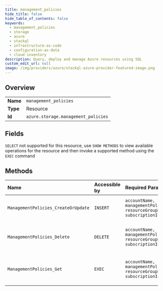 ```yaml
---
title: management_policies
hide_title: false
hide_table_of_contents: false
keywords:
  - management_policies
  - storage
  - azure    
  - stackql
  - infrastructure-as-code
  - configuration-as-data
  - cloud inventory
description: Query, deploy and manage Azure resources using SQL
custom_edit_url: null
image: /img/providers/azure/stackql-azure-provider-featured-image.png
---
```

  
    

## Overview
<table><tbody>
<tr><td><b>Name</b></td><td><code>management_policies</code></td></tr>
<tr><td><b>Type</b></td><td>Resource</td></tr>
<tr><td><b>Id</b></td><td><code>azure.storage.management_policies</code></td></tr>
</tbody></table>

## Fields
`SELECT` not supported for this resource, use `SHOW METHODS` to view available operations for the resource and then invoke a supported method using the `EXEC` command  
## Methods
| Name | Accessible by | Required Params | Description |
|:-----|:--------------|:----------------|:------------|
| `ManagementPolicies_CreateOrUpdate` | `INSERT` | `accountName, managementPolicyName, resourceGroupName, subscriptionId` | Sets the managementpolicy to the specified storage account. |
| `ManagementPolicies_Delete` | `DELETE` | `accountName, managementPolicyName, resourceGroupName, subscriptionId` | Deletes the managementpolicy associated with the specified storage account. |
| `ManagementPolicies_Get` | `EXEC` | `accountName, managementPolicyName, resourceGroupName, subscriptionId` | Gets the managementpolicy associated with the specified storage account. |
